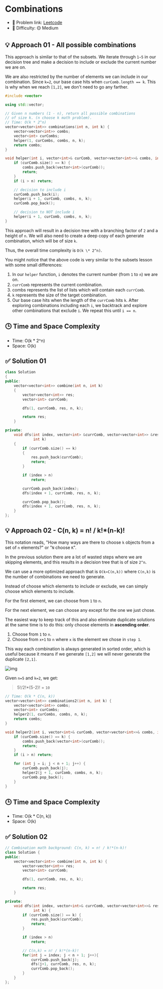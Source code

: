 # Combinations

- 🧩 Problem link: [Leetcode](https://leetcode.com/problems/combinations)
- 🚦 Difficulty: 🟡 Medium

## 💡 Approach 01 - All possible combinations

This approach is similar to that of the subsets. We iterate through `1−5` in our decision tree and make a decision to include or exclude the current number we are on.

We are also restricted by the number of elements we can include in our combination. Since `k=2`, our base case hits when `curComb.length == k`. This is why when we reach `[1,2]`, we don't need to go any farther.

```cpp
#include <vector>

using std::vector;

// Given n numbers (1 - n), return all possible combinations
// of size k. (n choose k math problem).
// Time: O(k * 2^n)
vector<vector<int>> combinations(int n, int k) {
    vector<vector<int>> combs;
    vector<int> curCombs;
    helper(1, curCombs, combs, n, k);
    return combs;
}

void helper(int i, vector<int>& curComb, vector<vector<int>>& combs, int n, int k) {
    if (curComb.size() == k) {
        combs.push_back(vector<int>(curComb));
        return;
    }
    if (i > n) return;

    // decision to include i
    curComb.push_back(i);
    helper(i + 1, curComb, combs, n, k);
    curComb.pop_back();

    // decision to NOT include i
    helper(i + 1, curComb, combs, n, k);
}
```

This approach will result in a decision tree with a branching factor of `2` and a height of `n`. We will also need to create a deep copy of each generate combination, which will be of size `k`.

Thus, the overall time complexity is `O(k \* 2^n)`.

You might notice that the above code is very similar to the subsets lesson with some small differences:

1. In our `helper` function, `i` denotes the current number (from `1` to `n`) we are on.
2. `currComb` represents the current combination.
3. combs represents the list of lists which will contain each `currComb`.
4. `k` represents the size of the target combination.
5. Our base case hits when the length of the `currComb` hits `k`. After exploring combinations including each `i`, we backtrack and explore other combinations that exclude `i`. We repeat this until `i == n`.

## 🕒 Time and Space Complexity

- Time: O(k \* 2^n)
- Space: O(k)

## ✅ Solution 01

```cpp
class Solution
{
public:
    vector<vector<int>> combine(int n, int k)
    {
        vector<vector<int>> res;
        vector<int> currComb;

        dfs(1, currComb, res, n, k);

        return res;
    }

private:
    void dfs(int index, vector<int> &currComb, vector<vector<int>> &res, int n,
             int k)
    {
        if (currComb.size() == k)
        {
            res.push_back(currComb);
            return;
        }

        if (index > n)
            return;

        currComb.push_back(index);
        dfs(index + 1, currComb, res, n, k);

        currComb.pop_back();
        dfs(index + 1, currComb, res, n, k);
    }
};
```

## 💡 Approach 02 - C(n, k) = n! / k!\*(n-k)!

This notation reads, "How many ways are there to choose `k` objects from a set of `n` elements?" or "`N` choose `K`".

In the previous solution there are a lot of wasted steps where we are skipping elements, and this results in a decision tree that is of size `2^n`.

We can use a more optimized approach that is `O(k∗C(n,k))` where `C(n,k)` is the number of combinations we need to generate.

Instead of choose which elements to include or exclude, we can simply choose which elements to include.

For the first element, we can choose from `1` to `n`.

For the next element, we can choose any except for the one we just chose.

The easiest way to keep track of this and also eliminate duplicate solutions at the same time is to do this: only choose elements in **ascending order**.

1. Choose from `1` to `n`.
2. Choose from `x+1` to `n` where `x` is the element we chose in `step 1`.

This way each combination is always generated in sorted order, which is useful because it means if we generate `[1,2]` we will never generate the duplicate `[2,1]`.

![img](https://imagedelivery.net/CLfkmk9Wzy8_9HRyug4EVA/eb7bd54a-ad01-49cb-c007-4f2ee2052900/sharpen=1)

Given `n=5` and `k=2`, we get:

> 5!/2!\*(5-2)! = `10`

```cpp
// Time: O(k * C(n, k))
vector<vector<int>> combinations2(int n, int k) {
    vector<vector<int>> combs;
    vector<int> curCombs;
    helper2(1, curCombs, combs, n, k);
    return combs;
}

void helper2(int i, vector<int>& curComb, vector<vector<int>>& combs, int n, int k) {
    if (curComb.size() == k) {
        combs.push_back(vector<int>(curComb));
        return;
    }
    if (i > n) return;

    for (int j = i; j < n + 1; j++) {
        curComb.push_back(j);
        helper2(j + 1, curComb, combs, n, k);
        curComb.pop_back();
    }
}
```

## 🕒 Time and Space Complexity

- Time: O(k \* C(n, k))
- Space: O(k)

## ✅ Solution 02

```cpp
// Combination math background: C(n, k) = n! / k!*(n-k)!
class Solution {
public:
    vector<vector<int>> combine(int n, int k) {
        vector<vector<int>> res;
        vector<int> currComb;

        dfs(1, currComb, res, n, k);

        return res;
    }

private:
    void dfs(int index, vector<int>& currComb, vector<vector<int>>& res, int n,
             int k) {
        if (currComb.size() == k) {
            res.push_back(currComb);
            return;
        }

        if (index > n)
            return;

        // C(n,k) = n! / k!*(n-k)!
        for(int j = index; j < n + 1; j++){
            currComb.push_back(j);
            dfs(j+1, currComb, res, n, k);
            currComb.pop_back();
        }
    }
};
```
